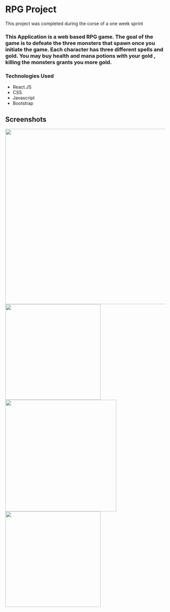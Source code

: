 # RPG Project

This project was completed during the corse of a one week sprint

### This Application is a web based RPG game. The goal of the game is to defeate the three monsters that spawn once you initiate the game. Each character has three different spells and gold. You may buy health and mana potions with your gold , killing the monsters grants you more gold.

### Technologies Used
- React.JS
- CSS 
- Javascript
- Bootstrap


## Screenshots

<img src="https://i.imgur.com/Wm9CByL.jpg" width="550">
<img src="https://i.imgur.com/b3bJMmz.png" width="300">
<img src="https://i.imgur.com/6ovoYys.jpg" width="350">
<img src="https://i.imgur.com/bb4wsbJ.png" width="300">
